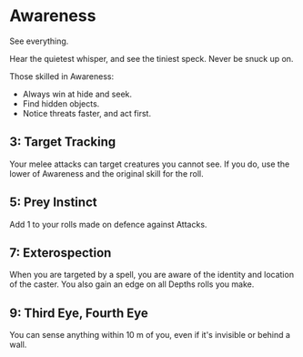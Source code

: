 # Awareness

See everything.

Hear the quietest whisper, and see the tiniest speck. Never be snuck up on.

Those skilled in Awareness:

- Always win at hide and seek.
- Find hidden objects.
- Notice threats faster, and act first.

## 3: Target Tracking

<AbilityCard
speed="enhancement"
title="Target Tracking"
subtitle="Enhancement">
Your melee attacks can target creatures you cannot see. If you do, use the lower of Awareness and the original skill for the roll.
</AbilityCard>

## 5: Prey Instinct

<AbilityCard
speed="enhancement"
title="Prey Instinct"
subtitle="Enhancement">
Add 1 to your rolls made on defence against Attacks.
</AbilityCard>

## 7: Exterospection

<AbilityCard
speed="enhancement"
title="Exterospection"
subtitle="Enhancement">
When you are targeted by a spell, you are aware of the identity and location of the caster. You also gain an edge on all Depths rolls you make.
</AbilityCard>

## 9: Third Eye, Fourth Eye

<AbilityCard
speed="enhancement"
title="Third Eye, Fourth Eye"
subtitle="Enhancement">
You can sense anything within 10 m of you, even if it's invisible or behind a wall.
</AbilityCard>
